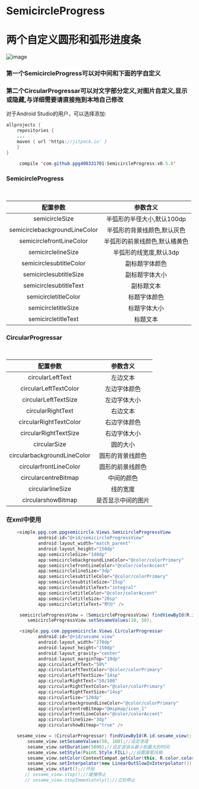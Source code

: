 # SemicircleProgress
两个自定义圆形和弧形进度条
===

![image](https://github.com/ppg408331701/SemicircleProgress/blob/master/img/img3.gif)  


### 第一个SemicircleProgress可以对中间和下面的字自定义
### 第二个CircularProgressar可以对文字部分定义,对图片自定义,显示或隐藏,与详细需要请直接拖到本地自己修改

对于Android Studio的用户，可以选择添加:

```java
allprojects {
	repositories {
	...
	maven { url 'https://jitpack.io' }
	}
}
```

```java
	 compile 'com.github.ppg408331701:SemicircleProgress:v0.5.0'
```

### SemicircleProgress
<table>
  <tdead>
    <tr>
      <th align="center">配置参数</th>
      <th align="center">参数含义</th>
    </tr>
  </tdead>
  <tbody>
    <tr>
      <td align="center">semicircleSize</td>
      <td align="center">半弧形的半径大小,默认100dp</td>
    </tr>
    <tr>
      <td align="center">semicirclebackgroundLineColor</td>
      <td align="center">半弧形的背景线颜色,默认灰色</td>
    </tr>
    <tr>
      <td align="center">semicirclefrontLineColor</td>
      <td align="center">半弧形的前景线颜色,默认橘黄色</td>
    </tr>
    <tr>
      <td align="center">semicirclelineSize</td>
      <td align="center">半弧形的线宽度,默认3dp</td>
    </tr>
    <tr>
      <td align="center">semicirclesubtitleColor</td>
      <td align="center">副标题字体颜色</td>
    </tr>
    <tr>
      <td align="center">semicirclesubtitleSize</td>
      <td align="center">副标题字体大小</td>
    </tr>
    <tr>
      <td align="center">semicirclesubtitleText</td>
      <td align="center">副标题文本</td>
    </tr>
    <tr>
      <td align="center">semicircletitleColor</td>
      <td align="center">标题字体颜色</td>
    </tr>
    <tr>
      <td align="center">semicircletitleSize</td>
      <td align="center">标题字体大小</td>
    </tr>
    <tr>
      <td align="center">semicircletitleText</td>
      <td align="center">标题文本</td>
    </tr>
  </tbody>
</table>

### CircularProgressar
<table>
  <tdead>
    <tr>
      <th align="center">配置参数</th>
      <th align="center">参数含义</th>
    </tr>
  </tdead>
  <tbody>
    <tr>
      <td align="center">circularLeftText</td>
      <td align="center">左边文本</td>
    </tr>
    <tr>
      <td align="center">circularLeftTextColor</td>
      <td align="center">左边字体颜色</td>
    </tr>
    <tr>
      <td align="center">circularLeftTextSize</td>
      <td align="center">左边字体大小</td>
    </tr>
    <tr>
      <td align="center">circularRightText</td>
      <td align="center">右边文本</td>
    </tr>
    <tr>
      <td align="center">circularRightTextColor</td>
      <td align="center">右边字体颜色</td>
    </tr>
    <tr>
      <td align="center">circularRightTextSize</td>
      <td align="center">右边字体大小</td>
    </tr>
    <tr>
      <td align="center">circularSize</td>
      <td align="center">圆的大小</td>
    </tr>
    <tr>
      <td align="center">circularbackgroundLineColor</td>
      <td align="center">圆形的背景线颜色</td>
    </tr>
    <tr>
      <td align="center">circularfrontLineColor</td>
      <td align="center">圆形的前景线颜色</td>
    </tr>
    <tr>
      <td align="center">circularcentreBitmap</td>
      <td align="center">中间的颜色</td>
    </tr>
    <tr>
      <td align="center">circularlineSize</td>
      <td align="center">线的宽度</td>
    </tr>
    <tr>
      <td align="center">circularshowBitmap</td>
      <td align="center">是否显示中间的图片</td>
    </tr>
  </tbody>
</table>

### 在xml中使用

```java
	<simple.ppg.com.ppgsemicircle.Views.SemicircleProgressView
            android:id="@+id/semicircleProgressView"
            android:layout_width="match_parent"
            android:layout_height="150dp"
            app:semicircleSize="140dp"
            app:semicirclebackgroundLineColor="@color/colorPrimary"
            app:semicirclefrontLineColor="@color/colorAccent"
            app:semicirclelineSize="3dp"
            app:semicirclesubtitleColor="@color/colorPrimary"
            app:semicirclesubtitleSize="15sp"
            app:semicirclesubtitleText="integral"
            app:semicircletitleColor="@color/colorAccent"
            app:semicircletitleSize="20sp"
            app:semicircletitleText="积分" />
```

```java
	 semicircleProgressView = (SemicircleProgressView) findViewById(R.id.semicircleProgressView);
        semicircleProgressView.setSesameValues(10, 50);
```


```java
	 <simple.ppg.com.ppgsemicircle.Views.CircularProgressar
            android:id="@+id/sesame_view"
            android:layout_width="270dp"
            android:layout_height="150dp"
            android:layout_gravity="center"
            android:layout_marginTop="10dp"
            app:circularLeftText="50%"
            app:circularLeftTextColor="@color/colorPrimary"
            app:circularLeftTextSize="14sp"
            app:circularRightText="50/100"
            app:circularRightTextColor="@color/colorPrimary"
            app:circularRightTextSize="14sp"
            app:circularSize="120dp"
            app:circularbackgroundLineColor="@color/colorPrimary"
            app:circularcentreBitmap="@mipmap/icon_1"
            app:circularfrontLineColor="@color/colorAccent"
            app:circularlineSize="3dp"
            app:circularshowBitmap="true" />
```
```java
	sesame_view = (CircularProgressar) findViewById(R.id.sesame_view);
        sesame_view.setSesameValues(50, 100);//设定进度
        sesame_view.setDuration(5000);//设定波浪从最小到最大的时间
        sesame_view.setStyle(Paint.Style.FILL);//设置画笔风格
        sesame_view.setColor(ContextCompat.getColor(this, R.color.colorAccent));//设置波浪颜色
        sesame_view.setInterpolator(new LinearOutSlowInInterpolator());//设置插值器
        sesame_view.start();//开始
       // sesame_view.stop();//缓慢停止
       // sesame_view.stopImmediately();//立刻停止
```



